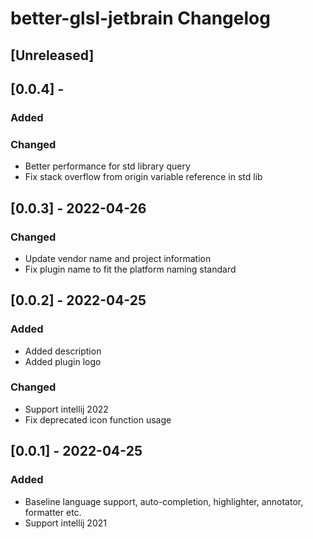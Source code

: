 <!-- Keep a Changelog guide -> https://keepachangelog.com -->

# better-glsl-jetbrain Changelog

## [Unreleased]

## [0.0.4] -
### Added
### Changed
- Better performance for std library query
- Fix stack overflow from origin variable reference in std lib

## [0.0.3] - 2022-04-26
### Changed
- Update vendor name and project information
- Fix plugin name to fit the platform naming standard

## [0.0.2] - 2022-04-25
### Added
- Added description
- Added plugin logo
### Changed
- Support intellij 2022
- Fix deprecated icon function usage

## [0.0.1] - 2022-04-25
### Added
- Baseline language support, auto-completion, highlighter, annotator, formatter etc.
- Support intellij 2021
